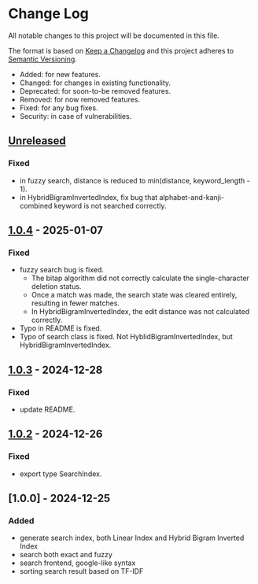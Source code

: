 # Change Log
All notable changes to this project will be documented in this file.

The format is based on [Keep a Changelog](http://keepachangelog.com/)
and this project adheres to [Semantic Versioning](http://semver.org/).

- Added: for new features.
- Changed: for changes in existing functionality.
- Deprecated: for soon-to-be removed features.
- Removed: for now removed features.
- Fixed: for any bug fixes.
- Security: in case of vulnerabilities.

## [Unreleased]
### Fixed
- in fuzzy search, distance is reduced to min(distance, keyword_length - 1).
- in HybridBigramInvertedIndex, fix bug that alphabet-and-kanji-combined keyword is not searched correctly.

## [1.0.4] - 2025-01-07
### Fixed
- fuzzy search bug is fixed.
  - The bitap algorithm did not correctly calculate the single-character deletion status.
  - Once a match was made, the search state was cleared entirely, resulting in fewer matches.
  - In HybridBigramInvertedIndex, the edit distance was not calculated correctly. 
- Typo in README is fixed.
- Typo of search class is fixed. Not HyblidBigramInvertedIndex, but HybridBigramInvertedIndex.

## [1.0.3] - 2024-12-28
### Fixed
- update README.

## [1.0.2] - 2024-12-26
### Fixed
- export type SearchIndex.

## [1.0.0] - 2024-12-25
### Added
- generate search index, both Linear Index and Hybrid Bigram Inverted Index
- search both exact and fuzzy
- search frontend, google-like syntax
- sorting search result based on TF-IDF

[Unreleased]: https://github.com/osawa-naotaka/unisearch/compare/v1.0.4...HEAD
[1.0.4]: https://github.com/osawa-naotaka/unisearch/compare/v1.0.3...v1.0.4
[1.0.3]: https://github.com/osawa-naotaka/unisearch/compare/v1.0.2...v1.0.3
[1.0.2]: https://github.com/osawa-naotaka/unisearch/compare/v1.0.0...v1.0.2
